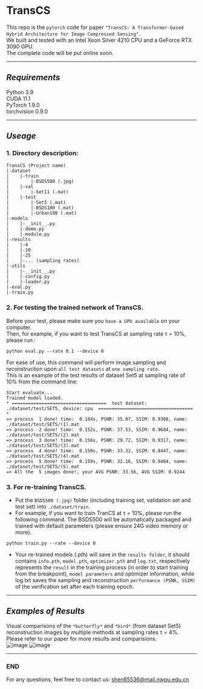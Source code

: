 # TransCS
This repo is the `pytorch` code for paper `"TransCS: A Transformer-based Hybrid Architecture for Image Compressed Sensing"`.  
We built and tested with an Intel Xeon Silver 4210 CPU and a GeForce RTX 3090 GPU.  
The complete code will be put online soon.
****
## _Requirements_
Python 3.9  
CUDA 11.1  
PyTorch 1.9.0  
torchvision 0.9.0  
****
## _Useage_
### 1. Directory description:  
```
TransCS (Project name)  
|-dataset
|    |-train  
|        |-BSDS500 (.jpg)  
|    |-val  
|        |-Set11 (.mat)  
|    |-test  
|        |-Set5 (.mat)  
|        |-BSDS100 (.mat)  
|        |-Urban100 (.mat)  
|-models
|    |-__init__.py  
|    |-demo.py  
|    |-module.py  
|-results  
|    |-4  
|    |-10  
|    |-25  
|    |-... (sampling rates)
|-utils 
|    |-__init__.py  
|    |-config.py  
|    |-loader.py  
|-eval.py  
|-train.py
```
### 2. For testing the trained network of TransCS.  
Before your test, please make sure you `have a GPU available` on your computer.  
Then, for example, if you want to test TransCS at sampling rate τ = 10%, please run :  
```
python eval.py --rate 0.1 --device 0
```  
For ease of use, this command will perform image sampling and reconstruction upon `all test datasets` at `one sampling rate`.  
This is an example of the test results of dataset Set5 at sampling rate of 10% from the command line:  
```
Start evaluate...
Trained model loaded.
* ===================================  test dataset: ./dataset/test/SET5, device: cpu  =================================== *
=> process  1 done! time:  0.184s, PSNR: 35.07, SSIM: 0.9308, name: ./dataset/test/SET5/(1).mat
=> process  2 done! time:  0.152s, PSNR: 37.53, SSIM: 0.9684, name: ./dataset/test/SET5/(2).mat
=> process  3 done! time:  0.156s, PSNR: 29.72, SSIM: 0.9317, name: ./dataset/test/SET5/(3).mat
=> process  4 done! time:  0.150s, PSNR: 33.32, SSIM: 0.8447, name: ./dataset/test/SET5/(4).mat
=> process  5 done! time:  0.159s, PSNR: 32.16, SSIM: 0.9464, name: ./dataset/test/SET5/(5).mat
=> All the  5 images done!, your AVG PSNR: 33.56, AVG SSIM: 0.9244
```
### 3. For re-training TransCS. 
* Put the `BSDS500 (.jpg)` folder (including training set, validation set and test set) into `./dataset/train`.  
* For example, if you want to train TranCS at τ = 10%, please run the following command. The BSDS500 will be automatically packaged and trained with default parameters (please ensure 24G video memory or more).
```
python train.py --rate --device 0
```
* Your re-trained models (.pth) will save in the `results folder`, it should contains `info.pth`, `model.pth`, `optimizer.pth` and `log.txt`, respectively represents the `result` in the training process (in order to start training from the breakpoint), `model parameters` and optimizer information, while log.txt saves the sampling and reconstruction `performance (PSNR, SSIM)` of the verification set after each training epoch.  
****
## _Examples of Results_
Visual comparisons of the `*butterfly*` and `*bird*` (from dataset Set5) reconstruction images by multiple methods at sampling rates τ = 4%.  
Please refer to our paper for more results and comparisions.  
![image](https://github.com/myheuf/TransCS/blob/master/imgs/butterfly.png)
![image](https://github.com/myheuf/TransCS/blob/master/imgs/bird.png)
****
### END
For any questions, feel free to contact us: shen65536@mail.nwpu.edu.cn
